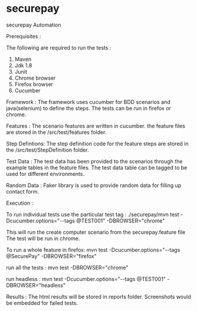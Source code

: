 # securepay

securepay Automation

Prerequisites :

The following are required to run the tests :
1) Maven
2) Jdk 1.8
3) Junit
4) Chrome browser
5) Firefox browser
6) Cucumber

Framework : The framework uses cucumber for BDD scenarios and java(selenium) to define the steps. The tests can be run in firefox or chrome.

Features : The scenario features are written in cucumber. the feature files are stored in the /src/test/features folder.

Step Defintions: The step definition code for the feature steps are stored in the /src/test/StepDefinition folder.

Test Data : The test data has been provided to the scenarios through the example tables in the feature files. The test data table can be tagged to be used for different environments. 

Random Data : Faker library is used to provide random data for filling up contact form.

Execution :

To run individual tests use the particular test tag : ./securepay/mvn test -Dcucumber.options="--tags @TEST001" -DBROWSER="chrome" 

This will run the create computer scenario from the securepay.feature file The test will be run in chrome. 

To run a whole feature in firefox: mvn test -Dcucumber.options="--tags @SecurePay" -DBROWSER="firefox" 

run all the tests : mvn test -DBROWSER="chrome"

run headless : mvn test -Dcucumber.options="--tags @TEST001" -DBROWSER="headless"

Results : The html results will be stored in reports folder. Screenshots would be embedded for failed tests.
